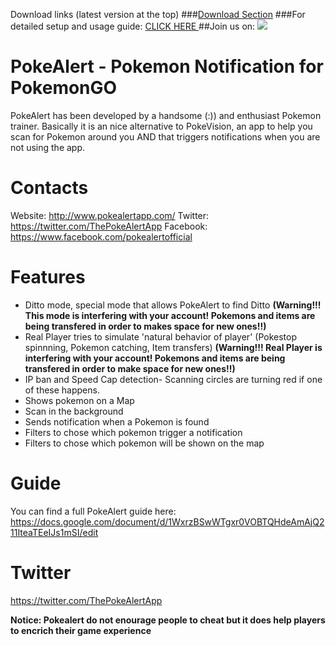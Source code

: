 Download links (latest version at the top) 
###[Download Section](http://www.pokealertapp.com/#download)
###For detailed setup and usage guide: <a href="https://docs.google.com/document/d/1WxrzBSwWTgxr0VOBTQHdeAmAjQ211IteaTEeIJs1mSI/edit"> CLICK HERE </a>
##Join us on: <a href="https://discord.gg/JdFdPw3"> <img src="http://i.imgur.com/5qd7qB8.png"> </a>

# PokeAlert - Pokemon Notification for PokemonGO 
PokeAlert has been developed by a handsome (:)) and enthusiast Pokemon trainer. Basically it is an nice alternative to PokeVision, an app to help you scan for Pokemon around you AND that triggers notifications when you are not using the app.

# Contacts
Website: http://www.pokealertapp.com/
Twitter: https://twitter.com/ThePokeAlertApp
Facebook: https://www.facebook.com/pokealertofficial

# Features
- Ditto mode, special mode that allows PokeAlert to find Ditto **(Warning!!! This mode is interfering with your account! Pokemons and items are being transfered in order to makes space for new ones!!)**
- Real Player tries to simulate 'natural behavior of player' (Pokestop spinnning, Pokemon catching, Item transfers) **(Warning!!! Real Player is interfering with your account! Pokemons and items are being transfered in order to make space for new ones!!)**
- IP ban and Speed Cap detection- Scanning circles are turning red if one of these happens.
- Shows pokemon on a Map
- Scan in the background
- Sends notification when a Pokemon is found
- Filters to chose which pokemon trigger a notification
- Filters to chose which pokemon will be shown on the map

# Guide

You can find a full PokeAlert guide here: https://docs.google.com/document/d/1WxrzBSwWTgxr0VOBTQHdeAmAjQ211IteaTEeIJs1mSI/edit

# Twitter
https://twitter.com/ThePokeAlertApp



**Notice: Pokealert do not enourage people to cheat but it does help players to encrich their game experience**
